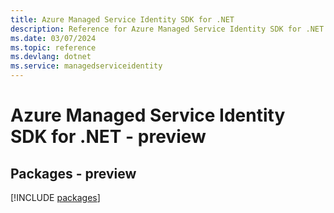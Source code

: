 ```yaml
---
title: Azure Managed Service Identity SDK for .NET
description: Reference for Azure Managed Service Identity SDK for .NET
ms.date: 03/07/2024
ms.topic: reference
ms.devlang: dotnet
ms.service: managedserviceidentity
---
```

# Azure Managed Service Identity SDK for .NET - preview
## Packages - preview
[!INCLUDE [packages](managed-service-identity-index.md)]